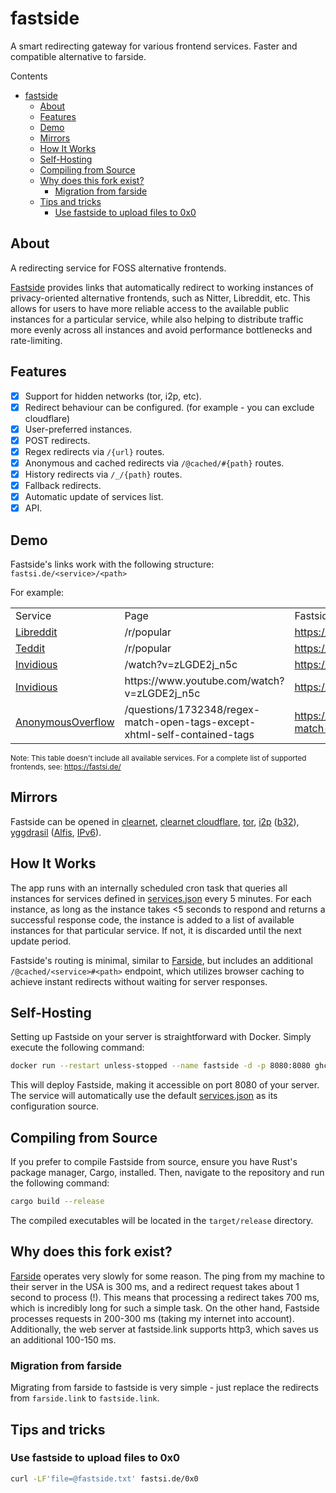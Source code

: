 # fastside

A smart redirecting gateway for various frontend services. Faster and compatible
alternative to farside.

Contents

- [fastside](#fastside)
  - [About](#about)
  - [Features](#features)
  - [Demo](#demo)
  - [Mirrors](#mirrors)
  - [How It Works](#how-it-works)
  - [Self-Hosting](#self-hosting)
  - [Compiling from Source](#compiling-from-source)
  - [Why does this fork exist?](#why-does-this-fork-exist)
    - [Migration from farside](#migration-from-farside)
  - [Tips and tricks](#tips-and-tricks)
    - [Use fastside to upload files to 0x0](#use-fastside-to-upload-files-to-0x0)

## About

A redirecting service for FOSS alternative frontends.

[Fastside](https://fastsi.de/) provides links that automatically redirect to
working instances of privacy-oriented alternative frontends, such as Nitter,
Libreddit, etc. This allows for users to have more reliable access to the
available public instances for a particular service, while also helping to
distribute traffic more evenly across all instances and avoid performance
bottlenecks and rate-limiting.

## Features

- [x] Support for hidden networks (tor, i2p, etc).
- [x] Redirect behaviour can be configured. (for example - you can exclude cloudflare)
- [x] User-preferred instances.
- [x] POST redirects.
- [x] Regex redirects via `/{url}` routes.
- [x] Anonymous and cached redirects via `/@cached/#{path}` routes.
- [x] History redirects via `/_/{path}` routes.
- [x] Fallback redirects.
- [x] Automatic update of services list.
- [x] API.

## Demo

Fastside's links work with the following structure: `fastsi.de/<service>/<path>`

For example:

<table>
    <tr>
        <td>Service</td>
        <td>Page</td>
        <td>Fastside Link</td>
    </tr>
    <tr>
        <td><a href="https://github.com/spikecodes/libreddit">Libreddit</a></td>
        <td>/r/popular</td>
        <td><a href="https://fastsi.de/libreddit/r/popular">https://fastsi.de/libreddit/r/popular</a></td>
    </tr>
    <tr>
        <td><a href="https://codeberg.org/teddit/teddit">Teddit</a></td>
        <td>/r/popular</td>
        <td><a href="https://fastsi.de/teddit/r/popular">https://fastsi.de/teddit/r/popular</a></td>
    </tr>
    <tr>
        <td><a href="https://github.com/iv-org/invidious">Invidious</a></td>
        <td>/watch?v=zLGDE2j_n5c</td>
        <td><a href="https://fastsi.de/_/invidious/watch?v=zLGDE2j_n5c">https://fastsi.de/_/invidious/watch?v=zLGDE2j_n5c</a></td>
    </tr>
    <tr>
        <td><a href="https://github.com/iv-org/invidious">Invidious</a></td>
        <td>https://www.youtube.com/watch?v=zLGDE2j_n5c</td>
        <td><a href="https://fastsi.de/https://www.youtube.com/watch?v=zLGDE2j_n5c">https://fastsi.de/https://www.youtube.com/watch?v=zLGDE2j_n5c</a></td>
    </tr>
    <tr>
        <td><a href="https://github.com/httpjamesm/AnonymousOverflow">AnonymousOverflow</a></td>
        <td>/questions/1732348/regex-match-open-tags-except-xhtml-self-contained-tags</td>
        <td><a href="https://fastsi.de/@cached/anonymousoverflow/#questions/1732348/regex-match-open-tags-except-xhtml-self-contained-tags">https://fastsi.de/@cached/anonymousoverflow/#questions/1732348/regex-match-open-tags-except-xhtml-self-contained-tags</a></td>
    </tr>
    <!-- more rows can be added as needed -->
</table>

<sup>Note: This table doesn't include all available services. For a complete list of supported frontends, see: https://fastsi.de/</sup>

## Mirrors

Fastside can be opened in [clearnet](https://fastsi.de/), [clearnet cloudflare](https://cdn.fastside.link/), [tor](http://a7xvcthrhfcsox73brt5hgueapwosohmieg5wttvuuuz6mqur5s3rqyd.onion/), [i2p](http://fastside.i2p/) ([b32](http://i4autaipx7a4ro34cbwvni6bcph34eueocplwsxaqeeuyb6cavzq.b32.i2p)), [yggdrasil](http://ygg.fastside.link/) ([Alfis](http://fastside.ygg/), [IPv6](http://[200:691d:578e:f10e:e935:f189:aab4:1d98]/)).

## How It Works

The app runs with an internally scheduled cron task that queries all instances
for services defined in [services.json](./services.json) every 5 minutes. For
each instance, as long as the instance takes <5 seconds to respond and returns
a successful response code, the instance is added to a list of available
instances for that particular service. If not, it is discarded until the next
update period.

Fastside's routing is minimal, similar to [Farside](https://github.com/benbusby/farside), but includes
an additional `/@cached/<service>#<path>` endpoint, which utilizes browser caching to achieve instant
redirects without waiting for server responses.

## Self-Hosting

Setting up Fastside on your server is straightforward with Docker. Simply execute the following command:

```bash
docker run --restart unless-stopped --name fastside -d -p 8080:8080 ghcr.io/cofob/fastside
```

This will deploy Fastside, making it accessible on port 8080 of your server. The service will automatically use the default [services.json](https://raw.githubusercontent.com/cofob/fastside/master/services.json) as its configuration source.

## Compiling from Source

If you prefer to compile Fastside from source, ensure you have Rust's package manager, Cargo, installed. Then, navigate to the repository and run the following command:

```bash
cargo build --release
```

The compiled executables will be located in the `target/release` directory.

## Why does this fork exist?

[Farside](https://github.com/benbusby/farside) operates very slowly for some reason. The ping from my machine to
their server in the USA is 300 ms, and a redirect request takes about 1 second to process (!). This means that
processing a redirect takes 700 ms, which is incredibly long for such a simple task. On the other hand, Fastside
processes requests in 200-300 ms (taking my internet into account). Additionally, the web server at fastside.link
supports http3, which saves us an additional 100-150 ms.

### Migration from farside

Migrating from farside to fastside is very simple - just replace the redirects from `farside.link` to `fastside.link`.

## Tips and tricks

### Use fastside to upload files to 0x0

```bash
curl -LF'file=@fastside.txt' fastsi.de/0x0
```
